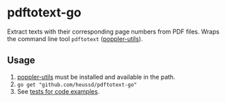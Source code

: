 # pdftotext-go

Extract texts with their corresponding page numbers from PDF files.
Wraps the command line tool `pdftotext` ([poppler-utils](https://poppler.freedesktop.org/)).

## Usage

1. [poppler-utils](https://poppler.freedesktop.org/) must be installed and available in the path.
1. `go get "github.com/heussd/pdftotext-go"`
1. See [tests for code examples](pdftotext_test.go).
